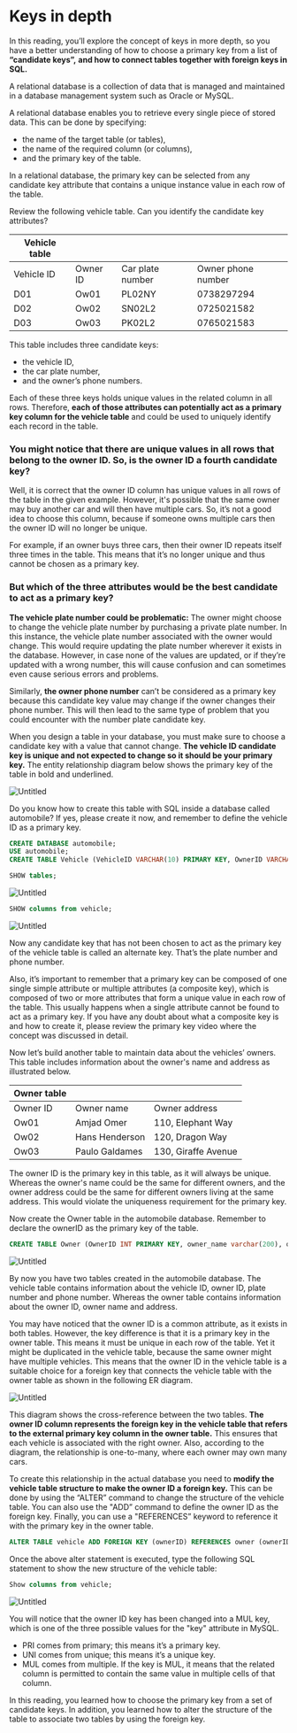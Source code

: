 # Keys in depth

In this reading, you’ll explore the concept of keys in more depth, so you have a better understanding of how to choose a primary key from a list of **“candidate keys”,** **and how to connect tables together with foreign keys in SQL.**

A relational database is a collection of data that is managed and maintained in a database management system such as Oracle or MySQL. 

A relational database enables you to retrieve every single piece of stored data. This can be done by specifying:

- the name of the target table (or tables),
- the name of the required column (or columns),
- and the primary key of the table.

In a relational database, the primary key can be selected from any candidate key attribute that contains a unique instance value in each row of the table.

Review the following vehicle table. Can you identify the candidate key attributes?

| Vehicle table |  |  |  |
| --- | --- | --- | --- |
| Vehicle ID | Owner ID | Car plate number | Owner phone number |
| D01 | Ow01 | PL02NY | 0738297294 |
| D02 | Ow02 | SN02L2 | 0725021582 |
| D03 | Ow03 | PK02L2 | 0765021583 |

This table includes three candidate keys:

- the vehicle ID,
- the car plate number,
- and the owner’s phone numbers.

Each of these three keys holds unique values in the related column in all rows. Therefore, **each of those attributes can potentially act as a primary key column for the vehicle table** and could be used to uniquely identify each record in the table. 

### You might notice that there are unique values in all rows that belong to the owner ID. So, is the owner ID a fourth candidate key?

Well, it is correct that the owner ID column has unique values in all rows of the table in the given example. However, it's possible that the same owner may buy another car and will then have multiple cars. So, it’s not a good idea to choose this column, because if someone owns multiple cars then the owner ID will no longer be unique. 

For example, if an owner buys three cars, then their owner ID repeats itself three times in the table. This means that it’s no longer unique and thus cannot be chosen as a primary key.

### But which of the three attributes would be the best candidate to act as a primary key?

**The vehicle plate number could be problematic:** The owner might choose to change the vehicle plate number by purchasing a private plate number. In this instance, the vehicle plate number associated with the owner would change. This would require updating the plate number wherever it exists in the database. However, in case none of the values are updated, or if they’re updated with a wrong number, this will cause confusion and can sometimes even cause serious errors and problems.

Similarly, **the owner phone number** can’t be considered as a primary key because this candidate key value may change if the owner changes their phone number. This will then lead to the same type of problem that you could encounter with the number plate candidate key.

When you design a table in your database, you must make sure to choose a candidate key with a value that cannot change. **The vehicle ID candidate key is unique and not expected to change so it should be your primary key.** The entity relationship diagram below shows the primary key of the table in bold and underlined.

![Untitled](Keys%20in%20depth%2087e43a5c3a674d0186609e305bd46917/Untitled.png)

Do you know how to create this table with SQL inside a database called automobile? If yes, please create it now, and remember to define the vehicle ID as a primary key.

```sql
CREATE DATABASE automobile;
USE automobile;
CREATE TABLE Vehicle (VehicleID VARCHAR(10) PRIMARY KEY, OwnerID VARCHAR(10), Platenumber VARCHAR(10), PhoneNumber INT);
```

```sql
SHOW tables;
```

![Untitled](Keys%20in%20depth%2087e43a5c3a674d0186609e305bd46917/Untitled%201.png)

```sql
SHOW columns from vehicle;
```

![Untitled](Keys%20in%20depth%2087e43a5c3a674d0186609e305bd46917/Untitled%202.png)

Now any candidate key that has not been chosen to act as the primary key of the vehicle table is called an alternate key. That’s the plate number and phone number.

Also, it’s important to remember that a primary key can be composed of one single simple attribute or multiple attributes (a composite key), which is composed of two or more attributes that form a unique value in each row of the table. This usually happens when a single attribute cannot be found to act as a primary key. If you have any doubt about what a composite key is and how to create it, please review the primary key video where the concept was discussed in detail.

Now let’s build another table to maintain data about the vehicles’ owners. This table includes information about the owner's name and address as illustrated below.

| Owner table |  |  |
| --- | --- | --- |
| Owner ID | Owner name | Owner address |
| Ow01   | Amjad Omer | 110, Elephant Way |
| Ow02   | Hans Henderson | 120, Dragon Way |
| Ow03 | Paulo Galdames | 130, Giraffe Avenue |

The owner ID is the primary key in this table, as it will always be unique. Whereas the owner's name could be the same for different owners, and the owner address could be the same for different owners living at the same address. This would violate the uniqueness requirement for the primary key.

Now create the Owner table in the automobile database. Remember to declare the ownerID as the primary key of the table.

```sql
CREATE TABLE Owner (OwnerID INT PRIMARY KEY, owner_name varchar(200), owner_address varchar(250));
```

![Untitled](Keys%20in%20depth%2087e43a5c3a674d0186609e305bd46917/Untitled%203.png)

By now you have two tables created in the automobile database. The vehicle table contains information about the vehicle ID, owner ID, plate number and phone number. Whereas the owner table contains information about the owner ID, owner name and address.

You may have noticed that the owner ID is a common attribute, as it exists in both tables. However, the key difference is that it is a primary key in the owner table. This means it must be unique in each row of the table. Yet it might be duplicated in the vehicle table, because the same owner might have multiple vehicles. This means that the owner ID in the vehicle table is a suitable choice for a foreign key that connects the vehicle table with the owner table as shown in the following ER diagram.

![Untitled](Keys%20in%20depth%2087e43a5c3a674d0186609e305bd46917/Untitled%204.png)

This diagram shows the cross-reference between the two tables. **The owner ID column represents the foreign key in the vehicle table that refers to the external primary key column in the owner table.** This ensures that each vehicle is associated with the right owner. Also, according to the diagram, the relationship is one-to-many, where each owner may own many cars.

To create this relationship in the actual database you need to **modify the vehicle table structure to make the owner ID a foreign key.** This can be done by using the “ALTER” command to change the structure of the vehicle table. You can also use the "ADD” command to define the owner ID as the foreign key. Finally, you can use a "REFERENCES” keyword to reference it with the primary key in the owner table.

```sql
ALTER TABLE vehicle ADD FOREIGN KEY (ownerID) REFERENCES owner (ownerID);
```

Once the above alter statement is executed, type the following SQL statement to show the new structure of the vehicle table:

```sql
Show columns from vehicle;
```

![Untitled](Keys%20in%20depth%2087e43a5c3a674d0186609e305bd46917/Untitled%205.png)

You will notice that the owner ID key has been changed into a MUL key, which is one of the three possible values for the "key" attribute in MySQL.

- PRI comes from primary; this means it’s a primary key.
- UNI comes from unique; this means it’s a unique key.
- MUL comes from multiple. If the key is MUL, it means that the related column is permitted to contain the same value in multiple cells of that column.

In this reading, you learned how to choose the primary key from a set of candidate keys. In addition, you learned how to alter the structure of the table to associate two tables by using the foreign key.